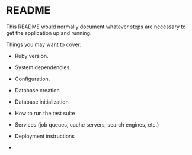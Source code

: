 # README

This README would normally document whatever steps are necessary to get the
application up and running.

Things you may want to cover:

* Ruby version.

* System dependencies.

* Configuration.

* Database creation

* Database initialization

* How to run the test suite

* Services (job queues, cache servers, search engines, etc.)

* Deployment instructions

*
